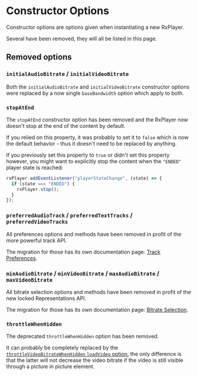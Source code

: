 # Constructor Options

Constructor options are options given when instantiating a new RxPlayer.

Several have been removed, they will all be listed in this page.

## Removed options

### `initialAudioBitrate` / `initialVideoBitrate`

Both the `initialAudioBitrate` and `initialVideoBitrate` constructor options
were replaced by a now single `baseBandwidth` option which apply to both.

### `stopAtEnd`

The `stopAtEnd` constructor option has been removed and the RxPlayer now doesn't
stop at the end of the content by default.

If you relied on this property, it was probably to set it to `false` which is
now the default behavior - thus it doesn't need to be replaced by anything.

If you previously set this property to `true` or didn't set this property
however, you might want to explicitly stop the content when the `"ENDED"` player
state is reached:
```js
rxPlayer.addEventListener("playerStateChange", (state) => {
  if (state === "ENDED") {
    rxPlayer.stop();
  }
});
```

### `preferredAudioTrack` / `preferredTextTracks` / `preferredVideoTracks`

All preferences options and methods have been removed in profit of the
more powerful track API.

The migration for those has its own documentation page:
[Track Preferences](./Preferences.md).

### `minAudioBitrate` / `minVideoBitrate` / `maxAudioBitrate` / `maxVideoBitrate`

All bitrate selection options and methods have been removed in profit of the new
locked Representations API.

The migration for those has its own documentation page:
[Bitrate Selection](./Bitrate_Selection.md).

### `throttleWhenHidden`

The deprecated `throttleWhenHidden` option has been removed.

It can probably be completely replaced by the [`throttleVideoBitrateWhenHidden`
`loadVideo` option](../../api/Creating_a_Player.md#throttlevideobitratewhenhidden),
the only difference is that the latter will not decrease the video bitrate if
the video is still visible through a picture in picture element.
